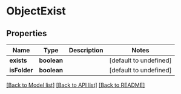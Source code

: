 
# ObjectExist

## Properties
Name | Type | Description | Notes
------------ | ------------- | ------------- | -------------
**exists** | **boolean** |  | [default to undefined]
**isFolder** | **boolean** |  | [default to undefined]



[[Back to Model list]](README.md#documentation-for-models) [[Back to API list]](README.md#documentation-for-api-endpoints) [[Back to README]](README.md)
